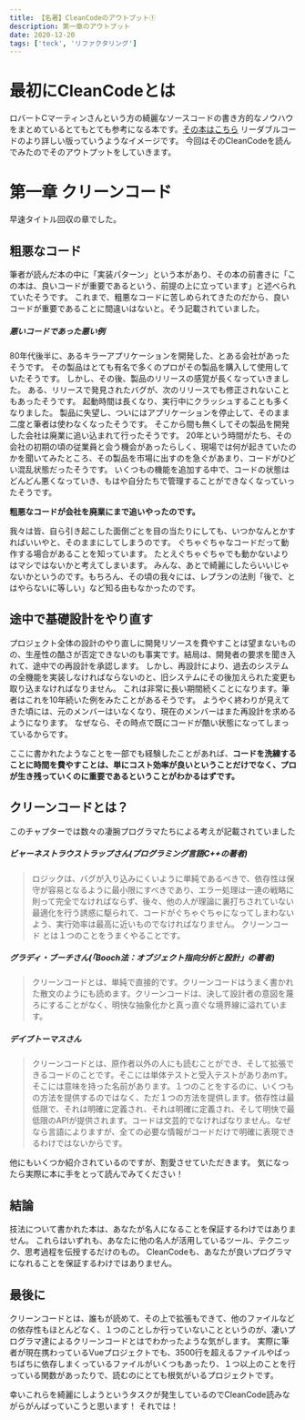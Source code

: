 ```yaml
---
title: 【名著】CleanCodeのアウトプット①
description: 第一章のアウトプット
date: 2020-12-20
tags: ['teck', 'リファクタリング']
---
```


# 最初にCleanCodeとは

ロバートCマーティンさんという方の綺麗なソースコードの書き方的なノウハウをまとめているとてもとても参考になる本です。[その本はこちら](https://www.amazon.co.jp/dp/B078HYWY5X/ref=dp-kindle-redirect?_encoding=UTF8&btkr=1)
リーダブルコードのより詳しい版っていうようなイメージです。
今回はそのCleanCodeを読んでみたのでそのアウトプットをしていきます。


# 第一章 クリーンコード

早速タイトル回収の章でした。

## 粗悪なコード
筆者が読んだ本の中に「実装パターン」という本があり、その本の前書きに「この本は、良いコードが重要であるという、前提の上に立っています」と述べられていたそうです。
これまで、粗悪なコードに苦しめられてきたのだから、良いコードが重要であることに間違いはないと。そう記載されていました。
##### 悪いコードであった悪い例
80年代後半に、あるキラーアプリケーションを開発した、とある会社があったそうです。
その製品はとても有名で多くのプロがその製品を購入して使用していたそうです。
しかし、その後、製品のリリースの感覚が長くなっていきました。
ある、リリースで発見されたバグが、次のリリースでも修正されないこともあったそうです。
起動時間は長くなり、実行中にクラッシュすることも多くなりました。
製品に失望し、ついにはアプリケーションを停止して、そのまま二度と筆者は使わなくなったそうです。
そこから間も無くしてその製品を開発した会社は廃業に追い込まれて行ったそうです。
20年という時間がたち、その会社の初期の頃の従業員と会う機会があったらしく、現場では何が起きていたのかを聞いてみたところ、その製品を市場に出すのを急ぐがあまり、コードがひどい混乱状態だったそうです。
いくつもの機能を追加する中で、コードの状態はどんどん悪くなっていき、もはや自分たちで管理することができなくなっていったそうです。

<strong>粗悪なコードが会社を廃業にまで追いやったのです。</strong>

我々は皆、自ら引き起こした面倒ごとを目の当たりにしても、いつかなんとかすればいいやと、そのままにしてしまうのです。
ぐちゃぐちゃなコードだって動作する場合があることを知っています。
たとえぐちゃぐちゃでも動かないよりはマシではないかと考えてしまいます。
みんな、あとで綺麗にしたらいいじゃないかというのです。もちろん、その頃の我々には、レプランの法則「後で、とはやらないに等しい」など知る由もなかったのです。

## 途中で基礎設計をやり直す

プロジェクト全体の設計のやり直しに開発リソースを費やすことは望まないものの、生産性の酷さが否定できないのも事実です。結局は、開発者の要求を聞き入れて、途中での再設計を承認します。
しかし、再設計により、過去のシステムの全機能を実装しなければならないのと、旧システムにその後加えられた変更も取り込まなければなりません。
これは非常に長い期間続くことになります。筆者はこれを10年続いた例をみたことがあるそうです。
ようやく終わりが見えてきた頃には、元のメンバーはいなくなり、現在のメンバーはまた再設計を求めるようになります。
なぜなら、その時点で既にコードが酷い状態になってしまっているからです。

ここに書かれたようなことを一部でも経験したことがあれば、<strong>コードを洗練することに時間を費やすことは、単にコスト効率が良いということだけでなく、プロが生き残っていくのに重要であるということがわかるはずです。</strong>

## クリーンコードとは？

このチャプターでは数々の凄腕プログラマたちによる考えが記載されていました

##### ビャーネストラウストラップさん(プログラミング言語C++の著者)
> ロジックは、バグが入り込みにくいように単純であるべきで、依存性は保守が容易となるように最小限にすべきであり、エラー処理は一連の戦略に則って完全でなければならず、後々、他の人が理論に裏打ちされていない最適化を行う誘惑に駆られて、コードがぐちゃぐちゃになってしまわないよう、実行効率は最高に近いものでなければなりません。
クリーンコード とは１つのことをうまくやることです。

#####  グラディ・ブーチさん(「Booch法：オブジェクト指向分析と設計」の著者)

> クリーンコードとは、単純で直接的です。クリーンコードはうまく書かれた散文のようにも読めます。クリーンコードは、決して設計者の意図を蔑ろにすることがなく、明快な抽象化かと真っ直ぐな境界線に溢れています。

##### デイブトーマスさん

> クリーンコードとは、原作者以外の人にも読むことができ、そして拡張できるコードのことです。そこには単体テストと受入テストがありあmす。そこには意味を持った名前があります。１つのことをするのに、いくつもの方法を提供するのではなく、ただ１つの方法を提供します。依存性は最低限で、それは明確に定義され、それは明確に定義され、そして明快で最低限のAPIが提供されます。コードは文芸的でなければなりません。なぜなら言語によりますが、全ての必要な情報がコードだけで明確に表現できるわけではないからです。

他にもいくつか紹介されているのですが、割愛させていただきます。
気になったら実際に本に手をとって読んでみてください！

## 結論

技法について書かれた本は、あなたが名人になることを保証するわけではありません。
これらはいずれも、あなたに他の名人が活用しているツール、テクニック、思考過程を伝授するだけのもの。
CleanCodeも、あなたが良いプログラマ になれることを保証するわけではありません。

## 最後に
クリーンコードとは、誰もが読めて、その上で拡張もできて、他のファイルなどの依存性もほとんどなく、１つのことしか行っていないことというのが、凄いプログラマ達によるクリーンコードとはでわかったような気がします。
実際に筆者が現在携わっているVueプロジェクトでも、3500行を超えるファイルやばっちばちに依存しまくっているファイルがいくつもあったり、１つ以上のことを行っている関数があったりで、読むのにとても根気がいるプロジェクトです。

幸いこれらを綺麗にしようというタスクが発生しているのでCleanCode読みながらがんばっていこうと思います！
それでは！

